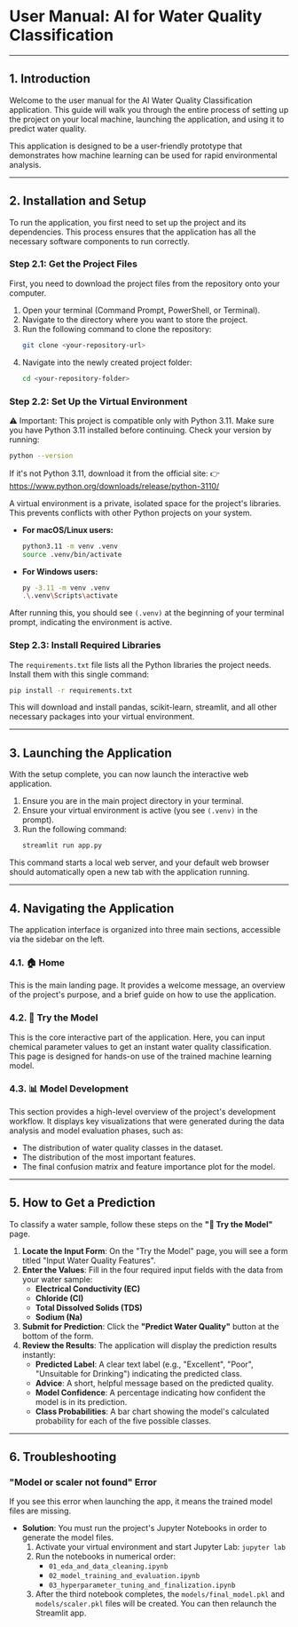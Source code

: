 # User Manual: AI for Water Quality Classification

-----

## 1\. Introduction

Welcome to the user manual for the AI Water Quality Classification application. This guide will walk you through the entire process of setting up the project on your local machine, launching the application, and using it to predict water quality.

This application is designed to be a user-friendly prototype that demonstrates how machine learning can be used for rapid environmental analysis.

-----

## 2\. Installation and Setup

To run the application, you first need to set up the project and its dependencies. This process ensures that the application has all the necessary software components to run correctly.

### Step 2.1: Get the Project Files

First, you need to download the project files from the repository onto your computer.

1.  Open your terminal (Command Prompt, PowerShell, or Terminal).
2.  Navigate to the directory where you want to store the project.
3.  Run the following command to clone the repository:
    ```bash
    git clone <your-repository-url>
    ```
4.  Navigate into the newly created project folder:
    ```bash
    cd <your-repository-folder>
    ```

### Step 2.2: Set Up the Virtual Environment

⚠️ Important: This project is compatible only with Python 3.11.
Make sure you have Python 3.11 installed before continuing.
Check your version by running:

```bash
python --version
```
If it's not Python 3.11, download it from the official site:
👉 https://www.python.org/downloads/release/python-3110/

A virtual environment is a private, isolated space for the project's libraries. This prevents conflicts with other Python projects on your system.

  * **For macOS/Linux users:**
    ```bash
    python3.11 -m venv .venv
    source .venv/bin/activate
    ```
  * **For Windows users:**
    ```bash
    py -3.11 -m venv .venv
    .\.venv\Scripts\activate
    ```

After running this, you should see `(.venv)` at the beginning of your terminal prompt, indicating the environment is active.

### Step 2.3: Install Required Libraries

The `requirements.txt` file lists all the Python libraries the project needs. Install them with this single command:

```bash
pip install -r requirements.txt
```

This will download and install pandas, scikit-learn, streamlit, and all other necessary packages into your virtual environment.

-----

## 3\. Launching the Application

With the setup complete, you can now launch the interactive web application.

1.  Ensure you are in the main project directory in your terminal.
2.  Ensure your virtual environment is active (you see `(.venv)` in the prompt).
3.  Run the following command:
    ```bash
    streamlit run app.py
    ```

This command starts a local web server, and your default web browser should automatically open a new tab with the application running.

-----

## 4\. Navigating the Application

The application interface is organized into three main sections, accessible via the sidebar on the left.

### 4.1. 🏠 Home

This is the main landing page. It provides a welcome message, an overview of the project's purpose, and a brief guide on how to use the application.

### 4.2. 🧪 Try the Model

This is the core interactive part of the application. Here, you can input chemical parameter values to get an instant water quality classification. This page is designed for hands-on use of the trained machine learning model.

### 4.3. 📊 Model Development

This section provides a high-level overview of the project's development workflow. It displays key visualizations that were generated during the data analysis and model evaluation phases, such as:

  - The distribution of water quality classes in the dataset.
  - The distribution of the most important features.
  - The final confusion matrix and feature importance plot for the model.

-----

## 5\. How to Get a Prediction

To classify a water sample, follow these steps on the **"🧪 Try the Model"** page.

1.  **Locate the Input Form**: On the "Try the Model" page, you will see a form titled "Input Water Quality Features".
2.  **Enter the Values**: Fill in the four required input fields with the data from your water sample:
      * **Electrical Conductivity (EC)**
      * **Chloride (Cl)**
      * **Total Dissolved Solids (TDS)**
      * **Sodium (Na)**
3.  **Submit for Prediction**: Click the **"Predict Water Quality"** button at the bottom of the form.
4.  **Review the Results**: The application will display the prediction results instantly:
      * **Predicted Label**: A clear text label (e.g., "Excellent", "Poor", "Unsuitable for Drinking") indicating the predicted class.
      * **Advice**: A short, helpful message based on the predicted quality.
      * **Model Confidence**: A percentage indicating how confident the model is in its prediction.
      * **Class Probabilities**: A bar chart showing the model's calculated probability for each of the five possible classes.

-----

## 6\. Troubleshooting

### "Model or scaler not found" Error

If you see this error when launching the app, it means the trained model files are missing.

  * **Solution**: You must run the project's Jupyter Notebooks in order to generate the model files.
    1.  Activate your virtual environment and start Jupyter Lab: `jupyter lab`
    2.  Run the notebooks in numerical order:
          - `01_eda_and_data_cleaning.ipynb`
          - `02_model_training_and_evaluation.ipynb`
          - `03_hyperparameter_tuning_and_finalization.ipynb`
    3.  After the third notebook completes, the `models/final_model.pkl` and `models/scaler.pkl` files will be created. You can then relaunch the Streamlit app.